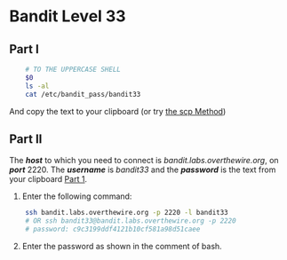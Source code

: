 # Bandit Level 33
## Part I

```bash
    # TO THE UPPERCASE SHELL
    $0
    ls -al
    cat /etc/bandit_pass/bandit33
```

And copy the text to your clipboard (or try [the scp Method](https://github.com/Reda-BELHAJ/OverTheWire/blob/main/Bandit/Bandit0-9/Level1.md#part-i))
## Part II

The ***host*** to which you need to connect is *bandit.labs.overthewire.org*, on ***port*** 2220. The ***username*** is *bandit33* and the ***password*** is the text from your clipboard [Part 1](https://github.com/Reda-BELHAJ/OverTheWire/blob/main/Bandit/Bnadit21-34/Level33.md#part-i). 

1. Enter the following command:  

```bash
	ssh bandit.labs.overthewire.org -p 2220 -l bandit33
	# OR ssh bandit33@bandit.labs.overthewire.org -p 2220
	# password: c9c3199ddf4121b10cf581a98d51caee
```
2. Enter the password as shown in the comment of bash.
